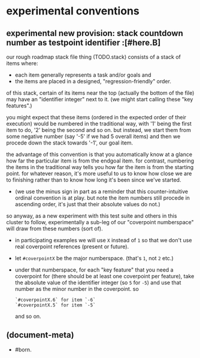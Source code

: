 # experimental conventions

## experimental new provision: stack countdown number as testpoint identifier :[#here.B]

our rough roadmap stack file thing (TODO.stack) consists of a stack of items
where:
  - each item generally represents a task and/or goals and
  - the items are placed in a designed, "regression-friendly" order.

of this stack, certain of its items near the top (actually the bottom of the
file) may have an "identifier integer" next to it. (we might start calling
these "key features".)

you might expect that these items (ordered in the expected order of their
execution) would be numbered in the traditional way, with '1' being the first
item to do, '2' being the second and so on. but instead, we start them from
some negative number (say '-5' if we had 5 overall items) and then we
procede down the stack towards '-1', our goal item.

the advantage of this convention is that you automatically know at a glance
how far the particular item is from the endgoal item. for contrast, numbering
the items in the traditional way tells you how far the item is from the
starting point. for whatever reason, it's more useful to us to know how
close we are to finishing rather than to know how long it's been since we've
started.

  - (we use the minus sign in part as a reminder that this counter-intuitive
    ordinal convention is at play. but note the item numbers still procede
    in ascending order, it's just that their absolute values do not.)

so anyway, as a new experiment with this test suite and others in this
cluster to follow, experimentally a sub-leg of our "coverpoint numberspace"
will draw from these numbers (sort of).

  - in participating examples we will use `X` instead of `1` so that
    we don't use real coverpoint references (present or future).

  - let `#coverpointX` be the major numberspace. (that's `1`, not `2` etc.)

  - under that numberspace, for each "key feature" that you need a
    coverpoint for (there should be at least one coverpoint per feature),
    take the absolute value of the identifier integer (so `5` for `-5`)
    and use that number as the minor number in the coverpoint. so

        `#coverpointX.6` for item `-6`
        `#coverpointX.5` for item `-5`

    and so on.




## (document-meta)

  - #born.
